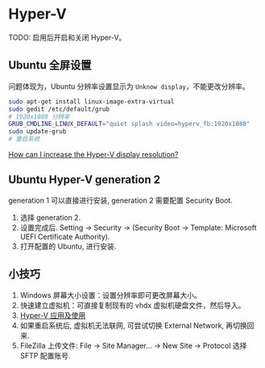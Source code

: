 # Hyper-V

TODO: 启用后开启和关闭 Hyper-V。

## Ubuntu 全屏设置

问题体现为，Ubuntu 分辨率设置显示为 `Unknow display`，不能更改分辨率。

```bash
sudo apt-get install linux-image-extra-virtual
sudo gedit /etc/default/grub
# 1920x1080 分辨率
GRUB_CMDLINE_LINUX_DEFAULT="quiet splash video=hyperv_fb:1920x1080"
sudo update-grub
# 重启系统
```

[How can I increase the Hyper-V display resolution?](https://superuser.com/questions/518484/how-can-i-increase-the-hyper-v-display-resolution)

## Ubuntu Hyper-V generation 2

generation 1 可以直接进行安装, generation 2 需要配置 Security Boot.

1. 选择 generation 2.
2. 设置完成后. Setting -> Security -> (Security Boot -> Template: Microsoft UEFI Certificate Authority).
3. 打开配置的 Ubuntu, 进行安装.

## 小技巧

1. Windows 屏幕大小设置：设置分辨率即可更改屏幕大小。
2. 快速建立虚拟机：可直接复制现有的 vhdx 虚拟机硬盘文件，然后导入。
3. [Hyper-V 应用及使用](https://herechen.github.io/technology/hyper-v-application-and-usage/)
4. 如果重启系统后, 虚拟机无法联网, 可尝试切换 External Network, 再切换回来.
5. FileZilla 上传文件: File -> Site Manager... -> New Site -> Protocol 选择 SFTP 配置账号.